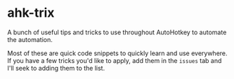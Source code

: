 # ahk-trix
A bunch of useful tips and tricks to use throughout AutoHotkey to automate the automation.

Most of these are quick code snippets to quickly learn and use everywhere.
If you have a few tricks you'd like to apply, add them in the `issues` tab and I'll seek to adding them to the list.
